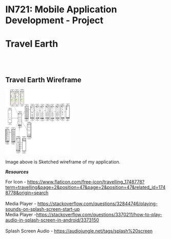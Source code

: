 # IN721: Mobile Application Development - Project
<h1>Travel Earth</h1></br></br>
<h2>Travel Earth Wireframe</h2>
<img src="/images/Travel Earth Wireframe.png" alt="Travel Earth Wireframe" width="200" height="200">
<p>Image above is Sketched wireframe of my application.</p>

***Resources***<br/>


For Icon - https://www.flaticon.com/free-icon/travelling_1748778?term=travelling&page=2&position=47&page=2&position=47&related_id=1748778&origin=search <br/><br/>
Media Player - https://stackoverflow.com/questions/32844746/playing-sounds-on-splash-screen-start-up<br/>
Media Player -https://stackoverflow.com/questions/3370211/how-to-play-audio-in-splash-screen-in-android/3373150 <br/><br/>
Splash Screen Audio - https://audiojungle.net/tags/splash%20screen
